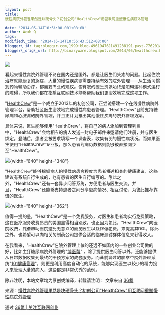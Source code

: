 ```yaml
--- 
layout: post 
title:
慢性病院外管理果然是块硬骨头？初创公司"HealthCrew"用互联网重塑慢性病院外管理

date: '2014-05-14T10:56:00.001+08:00' 
author: Wenh Q
tags:
modified\_time: '2014-05-14T10:56:43.512+08:00' 
blogger\_id: tag:blogger.com,1999:blog-4961947611491238191.post-7762014820674513153
blogger\_orig\_url: http://binaryware.blogspot.com/2014/05/healthcrew.html
---
```


![](https://images-blogger-opensocial.googleusercontent.com/gadgets/proxy?url=http%3A%2F%2Fa.36krcnd.com%2Fphoto%2F2014%2Fda15bbd3dac40f391527abda6d68d2b9.png&container=blogger&gadget=a&rewriteMime=image%2F*)



看起来慢性病院外管理不论在国内还是国外，都是让医生们头疼的问题。比起住院治疗就能康复的急症，大量的慢性疾病则需要持续有效的院外管理——从生活习惯到药物辅助治疗，都需要专业的建议。但有限的医生资源始终是阻碍这种模式运行的障碍，所以我们都在指望互联网技术能够帮助我们更高效地完成这项工作。



"[HealthCrew](http://healthcrew.me/)"是一个成立于2013年的初创公司，正尝试搭建一个在线慢性病院外管理平台，帮助社区医生高效地完成慢性病患者管理。"HealthCrew"目前支持糖尿病和心脏病的院外管理，并且正计划推出其他慢性疾病的院外管理方案。



具体来说，医生能够使用"HealthCrew"，将自己的病人添加到管理列表中，"HealthCrew"会给相应的病人发送一封电子邮件来邀请他们注册，并与医生绑定。登陆后，患者会被要求填写一个调查表，收集有关的慢性病状况。而如果医生使用"HealthCrew"专业版，那么患者的病历数据则能够被直接同步至"HealthCrew"。



![](https://images-blogger-opensocial.googleusercontent.com/gadgets/proxy?url=http%3A%2F%2Fa.36krcnd.com%2Fphoto%2F2014%2Fab3b4361cdf488f23d157f57f441b111.png&container=blogger&gadget=a&rewriteMime=image%2F*){width="640"
height="348"}



"HealthCrew"能够根据病人的慢性病患病程度为患者推送相关的健康建议，这些建议有系统自行生成的，也有患者的医生自行编写的。除此之外，"HealthCrew"还有一套异步问答系统，方便患者与医生交流。并且，"HealthCrew"还能够支持患者之间分享患病情况、相互讨论、为彼此推荐靠谱的医生。



![](https://images-blogger-opensocial.googleusercontent.com/gadgets/proxy?url=http%3A%2F%2Fa.36krcnd.com%2Fphoto%2F2014%2F7c2c2cdae4475e899fd8cfbe8e17a504.png&container=blogger&gadget=a&rewriteMime=image%2F*){width="640"
height="362"}



值得一提的是，"HealthCrew"是一个免费服务，对医生和患者均实行免费策略，这在医疗服务收费昂贵的美国显得相当别致。也正因为如此，"HealthCrew"向医院收费，凭借帮助医院避免无意义的面见医生以及降低花费，来提高其ROI。除此之外，也希望可以向相关的制药公司提供合适的临床测试群体信息来获得收入。



在我看来，"HealthCrew"在院外管理上做的还远不如国内的一些创业公司做的好，比如主打糖尿病院外管理的"[博医帮](http://www.36kr.com/p/207321.html)"
，除了提供医生问答以外，还能够提供从日常数据收集到最终的干预方案的成套服务。而此前聊过的脑卒中院外管理系统"[101健康管理](http://www.36kr.com/p/210458.html)"，则更是利用高度自动化的系统，能够实现医生以较少的精力投入来管理大量的病人，这些都是非常优秀的范例。



除非注明，本站文章均为原创或编译，转载请注明： 文章来自
[36氪](http://www.36kr.com/)
<div>




</div>

<div>

来源：[慢性病院外管理果然是块硬骨头？初创公司"HealthCrew"用互联网重塑慢性病院外管理](http://www.36kr.com/p/211819.html) 
  

</div>

通过 [36氪 | 关注互联网创业](http://www.36kr.com/)
